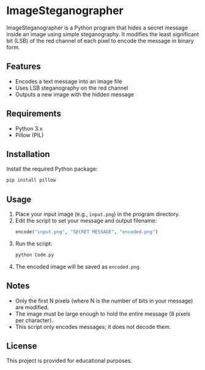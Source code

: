 # ImageSteganographer

ImageSteganographer is a Python program that hides a secret message inside an image using simple steganography. It modifies the least significant bit (LSB) of the red channel of each pixel to encode the message in binary form.

## Features
- Encodes a text message into an image file
- Uses LSB steganography on the red channel
- Outputs a new image with the hidden message

## Requirements
- Python 3.x
- Pillow (PIL)

## Installation
Install the required Python package:
```powershell
pip install pillow
```

## Usage
1. Place your input image (e.g., `input.png`) in the program directory.
2. Edit the script to set your message and output filename:
   ```python
   encode("input.png", "SECRET MESSAGE", "encoded.png")
   ```
3. Run the script:
   ```powershell
   python Code.py
   ```
4. The encoded image will be saved as `encoded.png`.

## Notes
- Only the first N pixels (where N is the number of bits in your message) are modified.
- The image must be large enough to hold the entire message (8 pixels per character).
- This script only encodes messages; it does not decode them.

## License
This project is provided for educational purposes.
